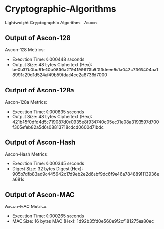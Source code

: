 # Cryptographic-Algorithms
Lightweight Cryptographic Algorithm - Ascon 

## Output of Ascon-128
Ascon-128 Metrics:
- Execution Time: 0.000448 seconds
- Output Size: 48 bytes
Ciphertext (Hex): be0b37b0bd81e50b0856a2794199675b9f53deee9c1a042c7363404aa18991d29d1d524af49b59fdad4ce2a8736d7000

## Output of Ascon-128a
Ascon-128a Metrics:
- Execution Time: 0.000835 seconds
- Output Size: 48 bytes
Ciphertext (Hex): 421b45f0dfd4d5c719087d0e0935e8f934740c05ec01e08a3193597d700f305efeb82a5d6a08813718ddcd0600d71bdc

## Output of Ascon-Hash
Ascon-Hash Metrics:
- Execution Time: 0.000345 seconds
- Digest Size: 32 bytes
Digest (Hex): 905b7dfb83ad9d445642c17d9eb2e2d6ebf9dc6f9e46a7848891113936ea681c

## Output of Ascon-MAC
Ascon-MAC Metrics:
- Execution Time: 0.000265 seconds
- MAC Size: 16 bytes
MAC (Hex): 1d92b35fd0e560e9f2cf181275ea80ec
